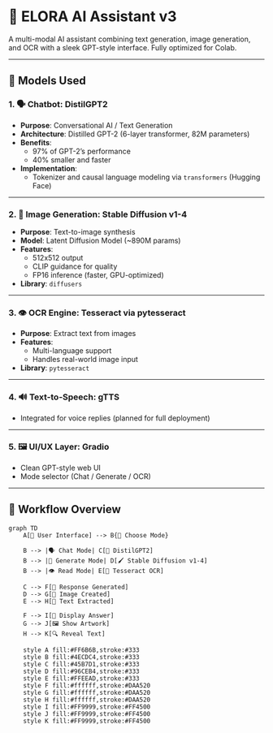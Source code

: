 
# 🤖 ELORA AI Assistant v3

A multi-modal AI assistant combining text generation, image generation, and OCR with a sleek GPT-style interface. Fully optimized for Colab.

---

## 🧠 Models Used

### 1. 🗣️ Chatbot: **DistilGPT2**
- **Purpose**: Conversational AI / Text Generation  
- **Architecture**: Distilled GPT-2 (6-layer transformer, 82M parameters)  
- **Benefits**:
  - 97% of GPT-2’s performance
  - 40% smaller and faster  
- **Implementation**:
  - Tokenizer and causal language modeling via `transformers` (Hugging Face)

---

### 2. 🎨 Image Generation: **Stable Diffusion v1-4**
- **Purpose**: Text-to-image synthesis  
- **Model**: Latent Diffusion Model (~890M params)  
- **Features**:
  - 512x512 output
  - CLIP guidance for quality
  - FP16 inference (faster, GPU-optimized)  
- **Library**: `diffusers`

---

### 3. 👁️ OCR Engine: **Tesseract via pytesseract**
- **Purpose**: Extract text from images  
- **Features**:
  - Multi-language support
  - Handles real-world image input  
- **Library**: `pytesseract`

---

### 4. 🔊 Text-to-Speech: **gTTS**
- Integrated for voice replies (planned for full deployment)

---

### 5. 🖼️ UI/UX Layer: **Gradio**
- Clean GPT-style web UI
- Mode selector (Chat / Generate / OCR)

---

## 🔁 Workflow Overview

```mermaid
graph TD
    A[🎪 User Interface] --> B{🔀 Choose Mode}
    
    B --> |🗣️ Chat Mode| C[🧠 DistilGPT2]
    B --> |🎨 Generate Mode| D[🖌️ Stable Diffusion v1-4]
    B --> |👁️ Read Mode| E[📸 Tesseract OCR]
    
    C --> F[💬 Response Generated]
    D --> G[🌌 Image Created]
    E --> H[📜 Text Extracted]
    
    F --> I[🎉 Display Answer]
    G --> J[🖼️ Show Artwork]
    H --> K[🔍 Reveal Text]
    
    style A fill:#FF6B6B,stroke:#333
    style B fill:#4ECDC4,stroke:#333
    style C fill:#45B7D1,stroke:#333
    style D fill:#96CEB4,stroke:#333
    style E fill:#FFEEAD,stroke:#333
    style F fill:#ffffff,stroke:#DAA520
    style G fill:#ffffff,stroke:#DAA520
    style H fill:#ffffff,stroke:#DAA520
    style I fill:#FF9999,stroke:#FF4500
    style J fill:#FF9999,stroke:#FF4500
    style K fill:#FF9999,stroke:#FF4500

